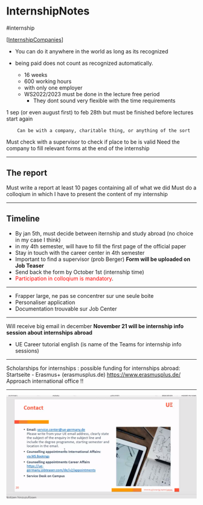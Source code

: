 # InternshipNotes
#internship

[[InternshipCompanies]]

- You can do it anywhere in the world as long as its recognized 
- being paid does not count as recognized automatically.


  - 16 weeks 
  - 600 working hours 
  - with only one employer
  - WS2022/2023 must be done in the lecture free period
    - They dont sound very flexible with the time requirements
  
1 sep (or even august first) to feb 28th but must be finished before lectures start again

        Can be with a company, charitable thing, or anything of the sort 
Must check with a supervisor to check if place to be is valid
Need the company to fill relevant forms at the end of the internship

****

## The report
Must write a report at least 10 pages containing all of what we did
Must do a colloqium in which I have to present the content of my internship

****
## Timeline
- By jan 5th, must decide between iternship and study abroad (no choice in my case I think)
- in my 4th semester, will have to fill the first page of the official paper 
- Stay in touch with the career center in 4th semester
- Important to find a supervisor (prob Berger) **Form will be uploaded on Job Teaser**
- Send back the form by October 1st (internship time)
- <span style="color:red">Participation in colloqium is mandatory</span>.
****
- Frapper large, ne pas se concentrer sur une seule boite
- Personaliser application
- Documentation trouvable sur Job Center
****
Will receive big email in december
**November 21 will be internship info session about internships abroad**
- UE Career tutorial english (is name of the Teams for internship info sessions)

****
Scholarships for internships : possible funding for internships abroad:  Startseite - Erasmus+ (erasmusplus.de)
https://www.erasmusplus.de/
Approach international office !!
****

 ![Contacts](attachments/internship.png)

[//begin]: # "Autogenerated link references for markdown compatibility"
[InternshipCompanies]: InternshipCompanies.md "InternshipCompanies"
[//end]: # "Autogenerated link references"
